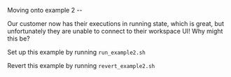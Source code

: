 Moving onto example 2 -- 

Our customer now has their executions in running state, which is great, but unfortunately they are unable to connect to their workspace UI! Why might this be?

Set up this example by running `run_example2.sh`

Revert this example by running `revert_example2.sh`